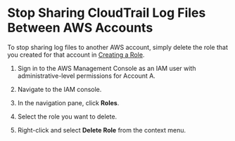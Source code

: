 # Stop Sharing CloudTrail Log Files Between AWS Accounts<a name="cloudtrail-sharing-logs-stop-sharing"></a>

To stop sharing log files to another AWS account, simply delete the role that you created for that account in [Creating a Role](cloudtrail-sharing-logs-create-role.md)\. 

1. Sign in to the AWS Management Console as an IAM user with administrative\-level permissions for Account A\. 

1. Navigate to the IAM console\.

1. In the navigation pane, click **Roles**\.

1. Select the role you want to delete\.

1. Right\-click and select **Delete Role** from the context menu\.